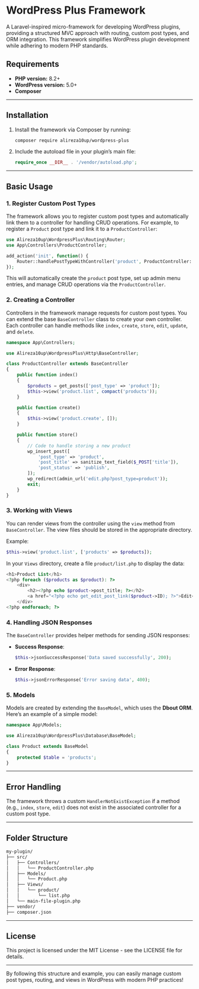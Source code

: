 # **WordPress Plus Framework**

A Laravel-inspired micro-framework for developing WordPress plugins, providing a structured MVC approach with routing, custom post types, and ORM integration. This framework simplifies WordPress plugin development while adhering to modern PHP standards.

## **Requirements**

- **PHP version:** 8.2+
- **WordPress version:** 5.0+
- **Composer**

---

## **Installation**

1. Install the framework via Composer by running:

   ```bash
   composer require alireza10up/wordpress-plus
   ```

2. Include the autoload file in your plugin’s main file:

   ```php
   require_once __DIR__ . '/vendor/autoload.php';
   ```

---

## **Basic Usage**

### **1. Register Custom Post Types**

The framework allows you to register custom post types and automatically link them to a controller for handling CRUD operations. For example, to register a `Product` post type and link it to a `ProductController`:

```php
use Alireza10up\WordpressPlus\Routing\Router;
use App\Controllers\ProductController;

add_action('init', function() {
    Router::handlePostTypeWithController('product', ProductController::class);
});
```

This will automatically create the `product` post type, set up admin menu entries, and manage CRUD operations via the `ProductController`.

### **2. Creating a Controller**

Controllers in the framework manage requests for custom post types. You can extend the base `BaseController` class to create your own controller. Each controller can handle methods like `index`, `create`, `store`, `edit`, `update`, and `delete`.

```php
namespace App\Controllers;

use Alireza10up\WordpressPlus\Http\BaseController;

class ProductController extends BaseController
{
    public function index()
    {
        $products = get_posts(['post_type' => 'product']);
        $this->view('product.list', compact('products'));
    }

    public function create()
    {
        $this->view('product.create', []);
    }

    public function store()
    {
        // Code to handle storing a new product
        wp_insert_post([
            'post_type' => 'product',
            'post_title' => sanitize_text_field($_POST['title']),
            'post_status' => 'publish',
        ]);
        wp_redirect(admin_url('edit.php?post_type=product'));
        exit;
    }
}
```

### **3. Working with Views**

You can render views from the controller using the `view` method from `BaseController`. The view files should be stored in the appropriate directory.

Example:

```php
$this->view('product.list', ['products' => $products]);
```

In your `Views` directory, create a file `product/list.php` to display the data:

```php
<h1>Product List</h1>
<?php foreach ($products as $product): ?>
    <div>
        <h2><?php echo $product->post_title; ?></h2>
        <a href="<?php echo get_edit_post_link($product->ID); ?>">Edit</a>
    </div>
<?php endforeach; ?>
```

### **4. Handling JSON Responses**

The `BaseController` provides helper methods for sending JSON responses:

- **Success Response**:

    ```php
    $this->jsonSuccessResponse('Data saved successfully', 200);
    ```

- **Error Response**:

    ```php
    $this->jsonErrorResponse('Error saving data', 400);
    ```

### **5. Models**

Models are created by extending the `BaseModel`, which uses the **Dbout ORM**. Here’s an example of a simple model:

```php
namespace App\Models;

use Alireza10up\WordpressPlus\Database\BaseModel;

class Product extends BaseModel
{
    protected $table = 'products';
}
```

---

## **Error Handling**

The framework throws a custom `HandlerNotExistException` if a method (e.g., `index`, `store`, `edit`) does not exist in the associated controller for a custom post type.

---

## **Folder Structure**

```bash
my-plugin/
├── src/
│   ├── Controllers/
│   │   └── ProductController.php
│   ├── Models/
│   │   └── Product.php
│   ├── Views/
│   │   └── product/
│   │       └── list.php
│   └── main-file-plugin.php
├── vendor/
├── composer.json
```

---

## **License**

This project is licensed under the MIT License - see the LICENSE file for details.

---

By following this structure and example, you can easily manage custom post types, routing, and views in WordPress with modern PHP practices!